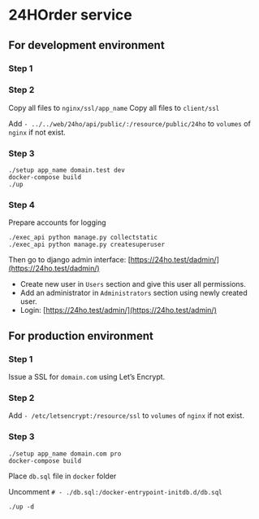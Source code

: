 # 24HOrder service

## For development environment

### Step 1

### Step 2

Copy all files to `nginx/ssl/app_name` 
Copy all files to `client/ssl` 

Add `- ../../web/24ho/api/public/:/resource/public/24ho` to `volumes` of `nginx` if not exist.

### Step 3

```
./setup app_name domain.test dev
docker-compose build
./up
```

### Step 4

Prepare accounts for logging
```
./exec_api python manage.py collectstatic
./exec_api python manage.py createsuperuser
```

Then go to django admin interface: [https://24ho.test/dadmin/](https://24ho.test/dadmin/)

- Create new user in `Users` section and give this user all permissions.
- Add an administrator in `Administrators` section using newly created user.
- Login: [https://24ho.test/admin/](https://24ho.test/admin/)

## For production environment

### Step 1

Issue a SSL for `domain.com` using Let’s Encrypt.

### Step 2

Add `- /etc/letsencrypt:/resource/ssl` to `volumes` of `nginx` if not exist.

### Step 3

```
./setup app_name domain.com pro
docker-compose build
```
Place `db.sql` file in `docker` folder

Uncomment `# - ./db.sql:/docker-entrypoint-initdb.d/db.sql`

```
./up -d
```

